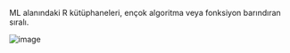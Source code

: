 ML alanındaki R kütüphaneleri, ençok algoritma veya fonksiyon barındıran sıralı.

![image](https://github.com/ykocaturk/ml-packages/assets/57759004/da1ee035-ca4b-4b89-bfb7-d1d36da64916)
